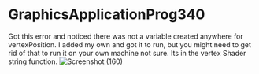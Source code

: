 # GraphicsApplicationProg340
Got this error and noticed there was not a variable created anywhere for vertexPosition. I added my own and got it to run, but you might need to get rid of that to run it on your own machine not sure. Its in the vertex Shader string function.
![Screenshot (160)](https://user-images.githubusercontent.com/76492881/192910573-b8b9c540-f9e9-45b4-903f-ee3693481561.png)
